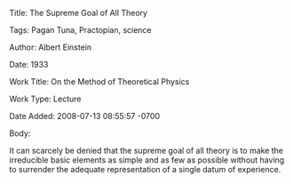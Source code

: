 Title:  The Supreme Goal of All Theory

Tags:   Pagan Tuna, Practopian, science

Author: Albert Einstein

Date:   1933

Work Title: On the Method of Theoretical Physics

Work Type: Lecture

Date Added: 2008-07-13 08:55:57 -0700

Body: 

It can scarcely be denied that the supreme goal of all theory is to make the irreducible basic elements as simple and as few as possible without having to surrender the adequate representation of a single datum of experience.

